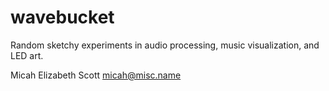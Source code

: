 wavebucket
==========

Random sketchy experiments in audio processing, music visualization, and LED art.

Micah Elizabeth Scott <micah@misc.name>
